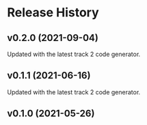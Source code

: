 # Release History

## v0.2.0 (2021-09-04)
Updated with the latest track 2 code generator.

## v0.1.1 (2021-06-16)
Updated with the latest track 2 code generator.

## v0.1.0 (2021-05-26)
